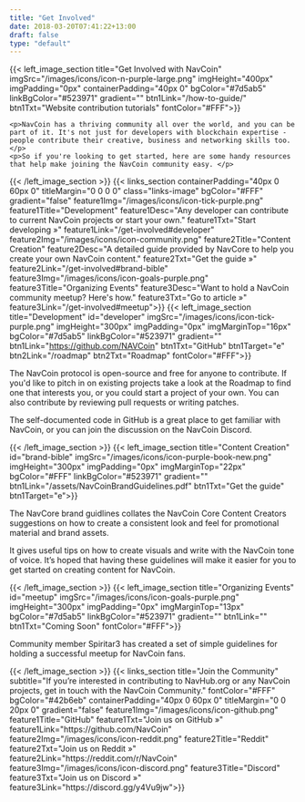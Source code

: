 ```yaml
---
title: "Get Involved"
date: 2018-03-20T07:41:22+13:00
draft: false
type: "default"
---
```

{{< left_image_section
    title="Get Involved with NavCoin"
    imgSrc="/images/icons/icon-n-purple-large.png"
    imgHeight="400px"
    imgPadding="0px"
    containerPadding="40px 0"
    bgColor="#7d5ab5"
    linkBgColor="#523971"
    gradient=""
    btn1Link="/how-to-guide/"
    btn1Txt="Website contribution tutorials"
    fontColor="#FFF">}}

    <p>NavCoin has a thriving community all over the world, and you can be part of it. It's not just for developers with blockchain expertise - people contribute their creative, business and networking skills too.</p>
    <p>So if you're looking to get started, here are some handy resources that help make joining the NavCoin community easy. </p>
{{< /left_image_section >}}
{{< links_section
    containerPadding="40px 0 60px 0"
    titleMargin="0 0 0 0"
    class="links-image"
    bgColor="#FFF"
    gradient="false"
    feature1Img="/images/icons/icon-tick-purple.png"
    feature1Title="Development"
    feature1Desc="Any developer can contribute to current NavCoin projects or start your own."
    feature1Txt="Start developing »"
    feature1Link="/get-involved#developer"
    feature2Img="/images/icons/icon-community.png"
    feature2Title="Content Creation"
    feature2Desc="A detailed guide provided by NavCore to help you create your own NavCoin content."
    feature2Txt="Get the guide »"
    feature2Link="/get-involved#brand-bible"
    feature3Img="/images/icons/icon-goals-purple.png"
    feature3Title="Organizing Events"
    feature3Desc="Want to hold a NavCoin community meetup? Here's how."
    feature3Txt="Go to article »"
    feature3Link="/get-involved#meetup">}}
{{< left_image_section
    title="Development"
    id="developer"
    imgSrc="/images/icons/icon-tick-purple.png"
    imgHeight="300px"
    imgPadding="0px"
    imgMarginTop="16px"
    bgColor="#7d5ab5"
    linkBgColor="#523971"
    gradient=""
    btn1Link="https://github.com/NAVCoin"
    btn1Txt="GitHub"
    btn1Target="e"
    btn2Link="/roadmap"
    btn2Txt="Roadmap"
    fontColor="#FFF">}}
<p>The NavCoin protocol is open-source and free for anyone to contribute. If you'd like to pitch in on existing projects take a look at the Roadmap to find one that interests you, or you could start a project of your own. You can also contribute by reviewing pull requests or writing patches.</p>
<p>The self-documented code in GitHub is a great place to get familiar with NavCoin, or you can join the discussion on the NavCoin Discord.</p>
{{< /left_image_section >}}
{{< left_image_section
    title="Content Creation"
    id="brand-bible"
    imgSrc="/images/icons/icon-purple-book-new.png"
    imgHeight="300px"
    imgPadding="0px"
    imgMarginTop="22px"
    bgColor="#FFF"
    linkBgColor="#523971"
    gradient=""
    btn1Link="/assets/NavCoinBrandGuidelines.pdf"
    btn1Txt="Get the guide"
    btn1Target="e">}}
<p>The NavCore brand guidlines collates the NavCoin Core Content Creators suggestions on how to create a consistent look and feel for promotional material and brand assets.</p>
<p>It gives useful tips on how to create visuals and write with the NavCoin tone of voice. It’s hoped that having these guidelines will make it easier for you to get started on creating content for NavCoin.</p>
{{< /left_image_section >}}
{{< left_image_section
    title="Organizing Events"
    id="meetup"
    imgSrc="/images/icons/icon-goals-purple.png"
    imgHeight="300px"
    imgPadding="0px"
    imgMarginTop="13px"
    bgColor="#7d5ab5"
    linkBgColor="#523971"
    gradient=""
    btn1Link=""
    btn1Txt="Coming Soon"
    fontColor="#FFF">}}
<p>Community member Spiritar3 has created a set of simple guidelines for holding a successful meetup for NavCoin fans.</p>
{{< /left_image_section >}}
{{< links_section
    title="Join the Community"
    subtitle="If you’re interested in contributing to NavHub.org or any NavCoin projects, get in touch with the NavCoin Community."
    fontColor="#FFF"
    bgColor="#42b6eb"
    containerPadding="40px 0 60px 0"
    titleMargin="0 0 20px 0"
    gradient="false"
    feature1Img="/images/icons/icon-github.png"
    feature1Title="GitHub"
    feature1Txt="Join us on GitHub »"
    feature1Link="https://github.com/NavCoin"
    feature2Img="/images/icons/icon-reddit.png"
    feature2Title="Reddit"
    feature2Txt="Join us on Reddit »"
    feature2Link="https://reddit.com/r/NavCoin"
    feature3Img="/images/icons/icon-discord.png"
    feature3Title="Discord"
    feature3Txt="Join us on Discord »"
    feature3Link="https://discord.gg/y4Vu9jw">}}
